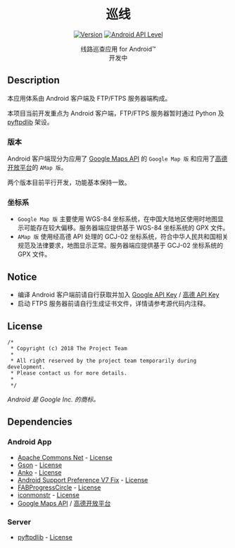 <h1 align=center>巡线</h1>

<p align="center">
    <a href=""><img alt="Version" src="https://img.shields.io/badge/version-1.0.3-green.svg"/></a>
    <a href="https://www.android.com/versions/lollipop-5-0/"><img alt="Android API Level" src="https://img.shields.io/badge/Android_API_Level-21-A4C639.svg"/></a>
</p>

<p align="center">
    线路巡查应用 for Android™<br>
    开发中
</p>

## Description
本应用体系由 Android 客户端及 FTP/FTPS 服务器端构成。

本项目当前开发重点为 Android 客户端，FTP/FTPS 服务器暂时通过 Python 及 [pyftpdlib](https://pypi.python.org/pypi/pyftpdlib/) 架设。

### 版本
Android 客户端现分为应用了 [Google Maps API](https://developers.google.com/maps/) 的 `Google Map 版` 和应用了[高德开放平台](http://lbs.amap.com)的 `AMap 版`。

两个版本目前平行开发，功能基本保持一致。

### 坐标系
* `Google Map 版` 主要使用 WGS-84 坐标系统，在中国大陆地区使用时地图显示可能存在较大偏移。服务器端应提供基于 WGS-84 坐标系统的 GPX 文件。
* `AMap 版` 使用经高德 API 处理的 GCJ-02 坐标系统，符合中华人民共和国相关规范及法律要求，地图显示正常。服务器端应提供基于 GCJ-02 坐标系统的 GPX 文件。

## Notice
* 编译 Android 客户端前请自行获取并加入 [Google API Key](https://developers.google.com/maps/documentation/android-api/signup) / [高德 API Key](http://lbs.amap.com/api/android-sdk/guide/create-project/get-key)
* 启动 FTPS 服务器前请自行生成证书文件，详情请参考源代码内注释。

## License
```
/*
 * Copyright (c) 2018 The Project Team
 *
 * All right reserved by the project team temporarily during development.
 * Please contact us for more details.
 *
 */
```
*Android 是 Google Inc. 的商标。*

## Dependencies
### Android App
* [Apache Commons Net](https://commons.apache.org/proper/commons-net/) - [License](http://www.apache.org/licenses/LICENSE-2.0)
* [Gson](https://github.com/google/gson) - [License](https://github.com/google/gson/blob/master/LICENSE)
* [Anko](https://github.com/Kotlin/anko) - [License](https://github.com/Kotlin/anko/blob/master/LICENSE)
* [Android Support Preference V7 Fix](https://github.com/Gericop/Android-Support-Preference-V7-Fix) - [License](https://github.com/Gericop/Android-Support-Preference-V7-Fix/blob/master/LICENSE)
* [FABProgressCircle](https://github.com/JorgeCastilloPrz/FABProgressCircle) - [License](https://github.com/JorgeCastilloPrz/FABProgressCircle#license)
* [iconmonstr](https://iconmonstr.com) - [License](https://iconmonstr.com/license/)
* [Google Maps API](https://developers.google.com/maps/) / [高德开放平台](http://lbs.amap.com)

### Server
* [pyftpdlib](https://pypi.python.org/pypi/pyftpdlib/) - [License](https://github.com/giampaolo/pyftpdlib/blob/master/LICENSE)
